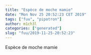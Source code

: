 ```yaml
---
title: "Espèce de moche mamie"
date: "Mon Nov 25 20:52:23 CET 2019"
tags: ["fuu", "pipotron"]
author: m1ch3l
categories: ["generated"]
slug: "fuu/2019-11-25-20:52:23"
---
```


Espèce de moche mamie
